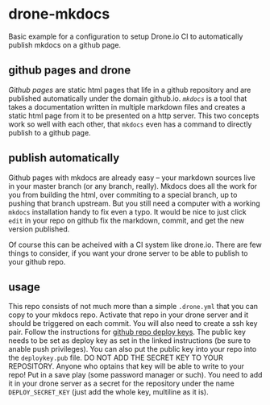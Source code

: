 # drone-mkdocs
Basic example for a configuration to setup Drone.io CI to automatically publish mkdocs on a github page.

## github pages and drone
*Github pages* are static html pages that life in a github repository and are published automatically under the domain github.io. *`mkdocs`* is a tool that takes a documentation written in multiple markdown files and creates a static html page from it to be presented on a http server. This two concepts work so well with each other, that `mkdocs` even has a command to directly publish to a github page.

## publish automatically
Github pages with mkdocs are already easy &ndash; your markdown sources live in your master branch (or any branch, really). Mkdocs does all the work for you from building the html, over commiting to a special branch, up to pushing that branch upstream. But you still need a computer with a working `mkdocs` installation handy to fix even a typo. It would be nice to just click `edit` in your repo on github fix the markdown, commit, and get the new version published. 

Of course this can be acheived with a CI system like drone.io. There are few things to consider, if you want your drone server to be able to publish to your github repo.

## usage
This repo consists of not much more than a simple `.drone.yml` that you can copy to your mkdocs repo. Activate that repo in your drone server and it should be triggered on each commit. You will also need to create a ssh key pair. Follow the instructions for 
[github repo deploy keys](https://developer.github.com/v3/guides/managing-deploy-keys/#deploy-keys). The public key needs to be set as deploy key as set in the linked instructions (be sure to anable push privileges). You can also put the public key into your repo into the `deploykey.pub` file. DO NOT ADD THE SECRET KEY TO YOUR REPOSITORY. Anyone who optains that key will be able to write to your repo! Put in a save play (some password manager or such). You need to add it in your drone server as a secret for the repository under the name `DEPLOY_SECRET_KEY` (just add the whole key, multiline as it is).

